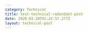```yaml
---
category: Technical
title: test-technical-redundant-post
date: 2020-03-20T01:22:57.277Z
layout: technical-post
---
```

